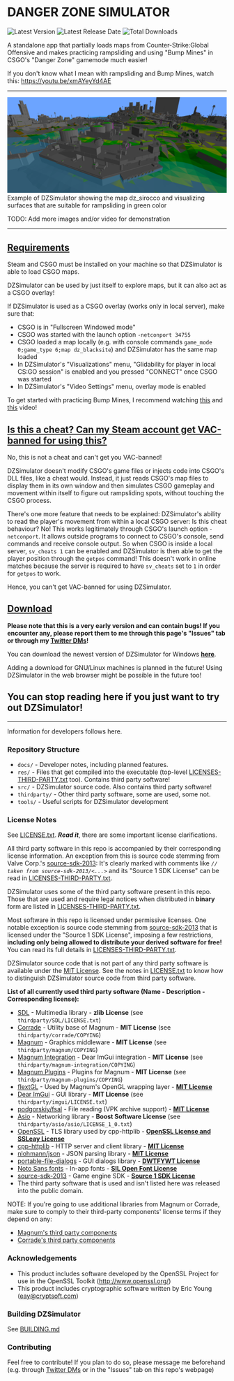# DANGER ZONE SIMULATOR

![Latest Version](https://img.shields.io/github/v/tag/lacyyy/DZSimulator?label=version)
![Latest Release Date](https://img.shields.io/github/release-date/lacyyy/DZSimulator)
![Total Downloads](https://img.shields.io/github/downloads/lacyyy/DZSimulator/total?label=total%20downloads)

A standalone app that partially loads maps from Counter-Strike:Global Offensive and makes practicing rampsliding and using "Bump Mines" in CSGO's "Danger Zone" gamemode much easier!

If you don't know what I mean with rampsliding and Bump Mines, watch this: https://youtu.be/xmAYeyYd4AE

----

![Demonstration screenshot 1](docs/media/demo_img_1.png)
Example of DZSimulator showing the map dz_sirocco and visualizing surfaces that are suitable for rampsliding in green color

TODO: Add more images and/or video for demonstration

----

## <ins>Requirements</ins>

Steam and CSGO must be installed on your machine so that DZSimulator is able to load CSGO maps.

DZSimulator can be used by just itself to explore maps, but it can also act as a CSGO overlay!

If DZSimulator is used as a CSGO overlay (works only in local server), make sure that:
- CSGO is in "Fullscreen Windowed mode"
- CSGO was started with the launch option `-netconport 34755`
- CSGO loaded a map locally (e.g. with console commands `game_mode 0;game_type 6;map dz_blacksite`) and DZSimulator has the same map loaded
- In DZSimulator's "Visualizations" menu, "Glidability for player in local CS:GO session" is enabled and you pressed "CONNECT" once CSGO was started
- In DZSimulator's "Video Settings" menu, overlay mode is enabled

To get started with practicing Bump Mines, I recommend watching [this](https://youtu.be/IPWxlnEsLkQ) and [this](https://youtu.be/YblZkx7mXFM) video!


## <ins>Is this a cheat? Can my Steam account get VAC-banned for using this?</ins>

No, this is not a cheat and can't get you VAC-banned!

DZSimulator doesn't modify CSGO's game files or injects code into CSGO's DLL files, like a cheat would. Instead, it just reads CSGO's map files to display them in its own window and then simulates CSGO gameplay and movement within itself to figure out rampsliding spots, without touching the CSGO process.

There's one more feature that needs to be explained: DZSimulator's ability to read the player's movement from within a local CSGO server: Is this cheat behaviour? No! This works legitimately through CSGO's launch option `-netconport`. It allows outside programs to connect to CSGO's console, send commands and receive console output. So when CSGO is inside a local server, `sv_cheats 1` can be enabled and DZSimulator is then able to get the player position through the `getpos` command! This doesn't work in online matches because the server is required to have `sv_cheats` set to `1` in order for `getpos` to work.

Hence, you can't get VAC-banned for using DZSimulator.

## <ins>Download</ins>

**Please note that this is a very early version and can contain bugs! If you encounter any, please report them to me through this page's "Issues" tab or through my [Twitter DMs](https://twitter.com/lacyyycs)!**

You can download the newest version of DZSimulator for Windows [**here**](https://github.com/lacyyy/DZSimulator/releases/latest).

Adding a download for GNU/Linux machines is planned in the future!
Using DZSimulator in the web browser might be possible in the future too!

## You can stop reading here if you just want to try out DZSimulator! 

----
Information for developers follows here.

### Repository Structure
- `docs/` - Developer notes, including planned features.
- `res/` - Files that get compiled into the executable (top-level [LICENSES-THIRD-PARTY.txt](LICENSES-THIRD-PARTY.txt) too). Contains third party software!
- `src/` - DZSimulator source code. Also contains third party software!
- `thirdparty/` - Other third party software, some are used, some not.
- `tools/` - Useful scripts for DZSimulator development

### License Notes

See [LICENSE.txt](LICENSE.txt). ***Read it***, there are some important license clarifications.

All third party software in this repo is accompanied by their corresponding license information. An exception from this is source code stemming from Valve Corp.'s [source-sdk-2013](https://github.com/ValveSoftware/source-sdk-2013): It's clearly marked with comments like *`// taken from source-sdk-2013/<...>`* and its "Source 1 SDK License" can be read in [LICENSES-THIRD-PARTY.txt](LICENSES-THIRD-PARTY.txt).

DZSimulator uses some of the third party software present in this repo. Those that are used and require legal notices when distributed in **binary** form are listed in [LICENSES-THIRD-PARTY.txt](LICENSES-THIRD-PARTY.txt).

Most software in this repo is licensed under permissive licenses. One notable exception is source code stemming from [source-sdk-2013](https://github.com/ValveSoftware/source-sdk-2013) that is licensed under the "Source 1 SDK License", imposing a few restrictions, **including only being allowed to distribute your derived software for free!** You can read its full details in [LICENSES-THIRD-PARTY.txt](LICENSES-THIRD-PARTY.txt).

DZSimulator source code that is not part of any third party software is available under the [MIT License](LICENSE.txt). See the notes in [LICENSE.txt](LICENSE.txt) to know how to distinguish DZSimulator source code from third party software.

**List of all currently used third party software (Name - Description - Corresponding license):**
- [SDL](https://www.libsdl.org) - Multimedia library - **zlib License** (see `thirdparty/SDL/LICENSE.txt`)
- [Corrade](https://github.com/mosra/corrade) - Utility base of Magnum - **MIT License** (see `thirdparty/corrade/COPYING`)
- [Magnum](https://github.com/mosra/magnum) - Graphics middleware - **MIT License** (see `thirdparty/magnum/COPYING`)
- [Magnum Integration](https://github.com/mosra/magnum-integration) - Dear ImGui integration - **MIT License** (see `thirdparty/magnum-integration/COPYING`)
- [Magnum Plugins](https://github.com/mosra/magnum-plugins) - Plugins for Magnum - **MIT License** (see `thirdparty/magnum-plugins/COPYING`)
- [flextGL](https://github.com/mosra/flextgl) - Used by Magnum's OpenGL wrapping layer - [**MIT License**](https://github.com/mosra/flextgl/blob/master/COPYING)
- [Dear ImGui](https://github.com/ocornut/imgui) - GUI library - **MIT License** (see `thirdparty/imgui/LICENSE.txt`)
- [podgorskiy/fsal](https://github.com/podgorskiy/fsal) - File reading (VPK archive support) - [**MIT License**](thirdparty/fsal_modified/fsal/LICENSE)
- [Asio](https://think-async.com/Asio/) - Networking library - **Boost Software License** (see `thirdparty/asio/asio/LICENSE_1_0.txt`)
- [OpenSSL](https://github.com/openssl/openssl) - TLS library used by cpp-httplib - [**OpenSSL License and SSLeay License**](thirdparty/openssl-1.1.1s-bin/LICENSE)
- [cpp-httplib](https://github.com/yhirose/cpp-httplib) - HTTP server and client library - [**MIT License**](thirdparty/cpp-httplib/LICENSE)
- [nlohmann/json](https://github.com/nlohmann/json) - JSON parsing library - [**MIT License**](thirdparty/json/LICENSE.MIT)
- [portable-file-dialogs](https://github.com/samhocevar/portable-file-dialogs) - GUI dialogs library - [**DWTFYWT License**](thirdparty/portable-file-dialogs/COPYING)
- [Noto Sans fonts](https://fonts.google.com/noto/specimen/Noto+Sans) - In-app fonts - [**SIL Open Font License**](res/fonts/OFL.txt)
- [source-sdk-2013](https://github.com/ValveSoftware/source-sdk-2013) - Game engine SDK - [**Source 1 SDK License**](LICENSES-THIRD-PARTY.txt)
- The third party software that is used and isn't listed here was released into the public domain.

NOTE: If you're going to use additional libraries from Magnum or Corrade, make sure to comply to their third-party components' license terms if they depend on any:
- [Magnum's third party components](https://doc.magnum.graphics/magnum/credits-third-party.html)
- [Corrade's third party components](https://doc.magnum.graphics/corrade/corrade-credits-third-party.html)

### Acknowledgements

- This product includes software developed by the OpenSSL Project for use in the OpenSSL Toolkit (http://www.openssl.org/)
- This product includes cryptographic software written by Eric Young (eay@cryptsoft.com)

### Building DZSimulator

See [BUILDING.md](BUILDING.md)

### Contributing

Feel free to contribute! If you plan to do so, please message me beforehand (e.g. through [Twitter DMs](https://twitter.com/lacyyycs) or in the "Issues" tab on this repo's webpage)



